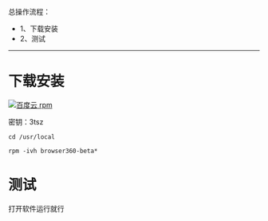 总操作流程：
- 1、下载安装
- 2、测试

***
# 下载安装

[![](https://img.shields.io/badge/百度云-rpm-green.svg "百度云 rpm")](https://pan.baidu.com/s/1zvbcL3Ixg6zjmG9XXhVcgg)

密钥：3tsz

```shell
cd /usr/local

rpm -ivh browser360-beta*
```

# 测试

打开软件运行就行
